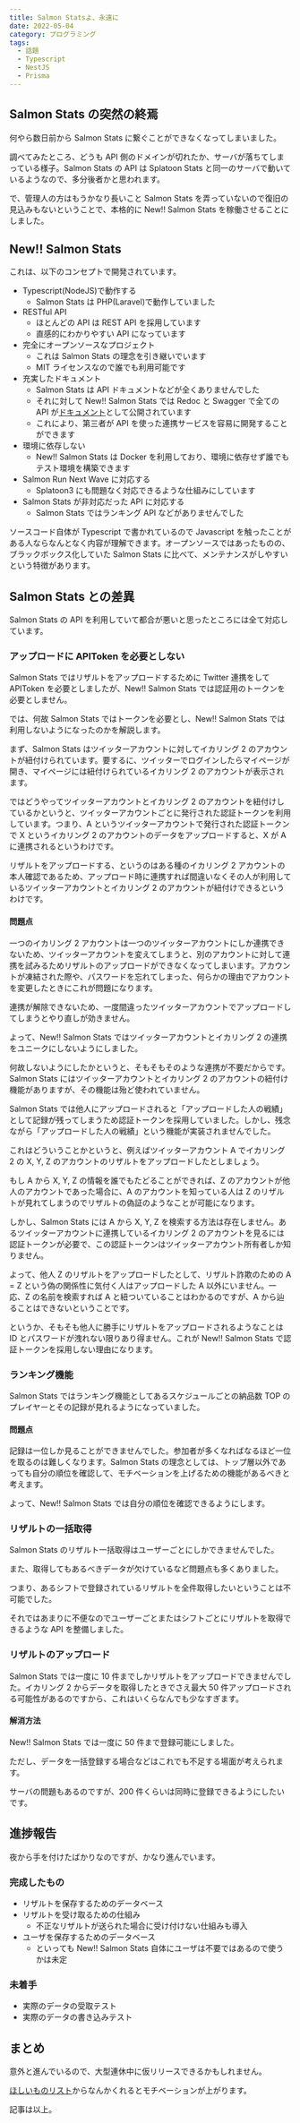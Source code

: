 ```yaml
---
title: Salmon Statsよ、永遠に
date: 2022-05-04
category: プログラミング
tags:
  - 話題
  - Typescript
  - NestJS
  - Prisma
---
```


## Salmon Stats の突然の終焉

何やら数日前から Salmon Stats に繋ぐことができなくなってしまいました。

調べてみたところ、どうも API 側のドメインが切れたか、サーバが落ちてしまっている様子。Salmon Stats の API は Splatoon Stats と同一のサーバで動いているようなので、多分後者かと思われます。

で、管理人の方はもうかなり長いこと Salmon Stats を弄っていないので復旧の見込みもないということで、本格的に New!! Salmon Stats を稼働させることにしました。

## New!! Salmon Stats

これは、以下のコンセプトで開発されています。

- Typescript(NodeJS)で動作する
  - Salmon Stats は PHP(Laravel)で動作していました
- RESTful API
  - ほとんどの API は REST API を採用しています
  - 直感的にわかりやすい API になっています
- 完全にオープンソースなプロジェクト
  - これは Salmon Stats の理念を引き継いでいます
  - MIT ライセンスなので誰でも利用可能です
- 充実したドキュメント
  - Salmon Stats は API ドキュメントなどが全くありませんでした
  - それに対して New!! Salmon Stats では Redoc と Swagger で全ての API が[ドキュメント](https://tkgstrator.github.io/SalmonStats-Server/)として公開されています
  - これにより、第三者が API を使った連携サービスを容易に開発することができます
- 環境に依存しない
  - New!! Salmon Stats は Docker を利用しており、環境に依存せず誰でもテスト環境を構築できます
- Salmon Run Next Wave に対応する
  - Splatoon3 にも問題なく対応できるような仕組みにしています
- Salmon Stats が非対応だった API に対応する
  - Salmon Stats ではランキング API などがありませんでした

ソースコード自体が Typescript で書かれているので Javascript を触ったことがある人ならなんとなく内容が理解できます。オープンソースではあったものの、ブラックボックス化していた Salmon Stats に比べて、メンテナンスがしやすいという特徴があります。

## Salmon Stats との差異

Salmon Stats の API を利用していて都合が悪いと思ったところには全て対応しています。

### アップロードに APIToken を必要としない

Salmon Stats ではリザルトをアップロードするために Twitter 連携をして APIToken を必要としましたが、New!! Salmon Stats では認証用のトークンを必要としません。

では、何故 Salmon Stats ではトークンを必要とし、New!! Salmon Stats では利用しないようになったのかを解説します。

まず、Salmon Stats はツイッターアカウントに対してイカリング 2 のアカウントが紐付けられています。要するに、ツイッターでログインしたらマイページが開き、マイページには紐付けられているイカリング 2 のアカウントが表示されます。

ではどうやってツイッターアカウントとイカリング 2 のアカウントを紐付けしているかというと、ツイッターアカウントごとに発行された認証トークンを利用しています。つまり、A というツイッターアカウントで発行された認証トークンで X というイカリング 2 のアカウントのデータをアップロードすると、X が A に連携されるというわけです。

リザルトをアップロードする、というのはある種のイカリング 2 アカウントの本人確認であるため、アップロード時に連携すれば間違いなくその人が利用しているツイッターアカウントとイカリング 2 のアカウントが紐付けできるというわけです。

#### 問題点

一つのイカリング 2 アカウントは一つのツイッターアカウントにしか連携できないため、ツイッターアカウントを変えてしまうと、別のアカウントに対して連携を試みるためリザルトのアップロードができなくなってしまいます。アカウントが凍結された際や、パスワードを忘れてしまった、何らかの理由でアカウントを変更したときにこれが問題になります。

連携が解除できないため、一度間違ったツイッターアカウントでアップロードしてしまうとやり直しが効きません。

よって、New!! Salmon Stats ではツイッターアカウントとイカリング 2 の連携をユニークにしないようにしました。

何故しないようにしたかというと、そもそもそのような連携が不要だからです。Salmon Stats にはツイッターアカウントとイカリング 2 のアカウントの紐付け機能がありますが、その機能は殆ど使われていません。

Salmon Stats では他人にアップロードされると「アップロードした人の戦績」として記録が残ってしまうため認証トークンを採用していました。しかし、残念ながら「アップロードした人の戦績」という機能が実装されませんでした。

これはどういうことかというと、例えばツイッターアカウント A でイカリング 2 の X, Y, Z のアカウントのリザルトをアップロードしたとしましょう。

もし A から X, Y, Z の情報を誰でもたどることができれば、Z のアカウントが他人のアカウントであった場合に、A のアカウントを知っている人は Z のリザルトが見れてしまうのでリザルトの偽証のようなことが可能になります。

しかし、Salmon Stats には A から X, Y, Z を検索する方法は存在しません。あるツイッターアカウントに連携しているイカリング 2 のアカウントを見るには認証トークンが必要で、この認証トークンはツイッターアカウント所有者しか知りません。

よって、他人 Z のリザルトをアップロードしたとして、リザルト詐欺のための A = Z という偽の関係性に気付く人はアップロードした A 以外にいません。一応、Z の名前を検索すれば A と紐ついていることはわかるのですが、A から辿ることはできないということです。

というか、そもそも他人に勝手にリザルトをアップロードされるようなことは ID とパスワードが洩れない限りあり得ません。これが New!! Salmon Stats で認証トークンを採用しない理由になります。

### ランキング機能

Salmon Stats ではランキング機能としてあるスケジュールごとの納品数 TOP のプレイヤーとその記録が見れるようになっていました。

#### 問題点

記録は一位しか見ることができませんでした。参加者が多くなればなるほど一位を取るのは難しくなります。Salmon Stats の理念としては、トップ層以外であっても自分の順位を確認して、モチベーションを上げるための機能があるべきと考えます。

よって、New!! Salmon Stats では自分の順位を確認できるようにします。

### リザルトの一括取得

Salmon Stats のリザルト一括取得はユーザーごとにしかできませんでした。

また、取得してもあるべきデータが欠けているなど問題点も多くありました。

つまり、あるシフトで登録されているリザルトを全件取得したいということは不可能でした。

それではあまりに不便なのでユーザーごとまたはシフトごとにリザルトを取得できるような API を整備しました。

### リザルトのアップロード

Salmon Stats では一度に 10 件までしかリザルトをアップロードできませんでした。イカリング 2 からデータを取得したときでさえ最大 50 件アップロードされる可能性があるのですから、これはいくらなんでも少なすぎます。

#### 解消方法

New!! Salmon Stats では一度に 50 件まで登録可能にしました。

ただし、データを一括登録する場合などはこれでも不足する場面が考えられます。

サーバの問題もあるのですが、200 件くらいは同時に登録できるようにしたいです。

## 進捗報告

夜から手を付けたばかりなのですが、かなり進んでいます。

### 完成したもの

- リザルトを保存するためのデータベース
- リザルトを受け取るための仕組み
  - 不正なリザルトが送られた場合に受け付けない仕組みも導入
- ユーザを保存するためのデータベース
  - といっても New!! Salmon Stats 自体にユーザは不要ではあるので使うかは未定

### 未着手

- 実際のデータの受取テスト
- 実際のデータの書き込みテスト

## まとめ

意外と進んでいるので、大型連休中に仮リリースできるかもしれません。

[ほしいものリスト](https://www.amazon.co.jp/hz/wishlist/ls/1OVWKJ7C5R9XK?ref_=wl_share)からなんかくれるとモチベーションが上がります。

記事は以上。
